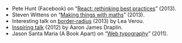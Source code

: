 <!--
title: What’s worth watching
date: 2014.02.27
layout: post
tags:
  - worth-watching
  - javascript
  - css
  - ux
  - typography
description: List of favorite talks and performances.
share-image: whats-worth-watching.png
-->

- Pete Hunt (Facebook) on “[React: rethinking best practices](http://2013.jsconf.eu/speakers/pete-hunt-react-rethinking-best-practices.html)” (2013).
- Steven Wittens on “[Making things with maths](http://www.youtube.com/watch?v=Zkx1aKv2z8o)” (2013).
- Interesting talk on [border-radius](https://vimeo.com/channels/cssday/70171266) (2013) by Lea Verou.
- [Inspiring talk](https://vimeo.com/39441590) (2012) by Aaron James Draplin.
- Jason Santa Maria (A Book Apart) on “[Web typography](https://vimeo.com/34178417)” (2011).
